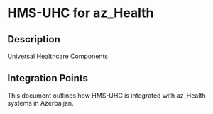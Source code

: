 # HMS-UHC for az_Health

## Description

Universal Healthcare Components

## Integration Points

This document outlines how HMS-UHC is integrated with az_Health systems in Azerbaijan.
